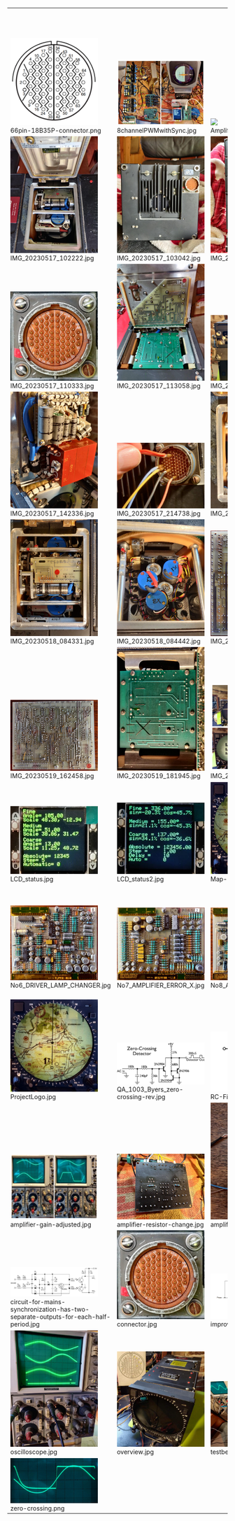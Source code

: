 <table><tr>
<tr>
<td valign="bottom">
<img src="./66pin-18B35P-connector.png" width="200"><br>
66pin-18B35P-connector.png
</td>

<td valign="bottom">
<img src="./8channelPWMwithSync.jpg" width="200"><br>
8channelPWMwithSync.jpg
</td>

<td valign="bottom">
<img src="./Amplifier-ERROR-X.png" width="200"><br>
Amplifier-ERROR-X.png
</td>

<td valign="bottom">
<img src="./IMG_20230517_101057.jpg" width="200"><br>
IMG_20230517_101057.jpg
</td>

<td valign="bottom">
<img src="./IMG_20230517_101934.jpg" width="200"><br>
IMG_20230517_101934.jpg
</td>

</tr>
<tr>
<td valign="bottom">
<img src="./IMG_20230517_102222.jpg" width="200"><br>
IMG_20230517_102222.jpg
</td>

<td valign="bottom">
<img src="./IMG_20230517_103042.jpg" width="200"><br>
IMG_20230517_103042.jpg
</td>

<td valign="bottom">
<img src="./IMG_20230517_103052.jpg" width="200"><br>
IMG_20230517_103052.jpg
</td>

<td valign="bottom">
<img src="./IMG_20230517_103124.jpg" width="200"><br>
IMG_20230517_103124.jpg
</td>

<td valign="bottom">
<img src="./IMG_20230517_103225.jpg" width="200"><br>
IMG_20230517_103225.jpg
</td>

</tr>
<tr>
<td valign="bottom">
<img src="./IMG_20230517_110333.jpg" width="200"><br>
IMG_20230517_110333.jpg
</td>

<td valign="bottom">
<img src="./IMG_20230517_113058.jpg" width="200"><br>
IMG_20230517_113058.jpg
</td>

<td valign="bottom">
<img src="./IMG_20230517_134919.jpg" width="200"><br>
IMG_20230517_134919.jpg
</td>

<td valign="bottom">
<img src="./IMG_20230517_134925.jpg" width="200"><br>
IMG_20230517_134925.jpg
</td>

<td valign="bottom">
<img src="./IMG_20230517_142305.jpg" width="200"><br>
IMG_20230517_142305.jpg
</td>

</tr>
<tr>
<td valign="bottom">
<img src="./IMG_20230517_142336.jpg" width="200"><br>
IMG_20230517_142336.jpg
</td>

<td valign="bottom">
<img src="./IMG_20230517_214738.jpg" width="200"><br>
IMG_20230517_214738.jpg
</td>

<td valign="bottom">
<img src="./IMG_20230518_084245.jpg" width="200"><br>
IMG_20230518_084245.jpg
</td>

<td valign="bottom">
<img src="./IMG_20230518_084257.jpg" width="200"><br>
IMG_20230518_084257.jpg
</td>

<td valign="bottom">
<img src="./IMG_20230518_084312.jpg" width="200"><br>
IMG_20230518_084312.jpg
</td>

</tr>
<tr>
<td valign="bottom">
<img src="./IMG_20230518_084331.jpg" width="200"><br>
IMG_20230518_084331.jpg
</td>

<td valign="bottom">
<img src="./IMG_20230518_084442.jpg" width="200"><br>
IMG_20230518_084442.jpg
</td>

<td valign="bottom">
<img src="./IMG_20230519_142747.jpg" width="200"><br>
IMG_20230519_142747.jpg
</td>

<td valign="bottom">
<img src="./IMG_20230519_161724.jpg" width="200"><br>
IMG_20230519_161724.jpg
</td>

<td valign="bottom">
<img src="./IMG_20230519_162350.jpg" width="200"><br>
IMG_20230519_162350.jpg
</td>

</tr>
<tr>
<td valign="bottom">
<img src="./IMG_20230519_162458.jpg" width="200"><br>
IMG_20230519_162458.jpg
</td>

<td valign="bottom">
<img src="./IMG_20230519_181945.jpg" width="200"><br>
IMG_20230519_181945.jpg
</td>

<td valign="bottom">
<img src="./IMG_20230703_120306-COLLAGE.jpg" width="200"><br>
IMG_20230703_120306-COLLAGE.jpg
</td>

<td valign="bottom">
<img src="./IMG_20230705_142108.jpg" width="200"><br>
IMG_20230705_142108.jpg
</td>

<td valign="bottom">
<img src="./LCD-Menu.png" width="200"><br>
LCD-Menu.png
</td>

</tr>
<tr>
<td valign="bottom">
<img src="./LCD_status.jpg" width="200"><br>
LCD_status.jpg
</td>

<td valign="bottom">
<img src="./LCD_status2.jpg" width="200"><br>
LCD_status2.jpg
</td>

<td valign="bottom">
<img src="./Map-Ryedale.jpg" width="200"><br>
Map-Ryedale.jpg
</td>

<td valign="bottom">
<img src="./Map_Newport.jpg" width="200"><br>
Map_Newport.jpg
</td>

<td valign="bottom">
<img src="./No5_AMPLIFIER_ERROR_YT.jpg" width="200"><br>
No5_AMPLIFIER_ERROR_YT.jpg
</td>

</tr>
<tr>
<td valign="bottom">
<img src="./No6_DRIVER_LAMP_CHANGER.jpg" width="200"><br>
No6_DRIVER_LAMP_CHANGER.jpg
</td>

<td valign="bottom">
<img src="./No7_AMPLIFIER_ERROR_X.jpg" width="200"><br>
No7_AMPLIFIER_ERROR_X.jpg
</td>

<td valign="bottom">
<img src="./No8_AMPLIFIER_ELECTRONIC_CONTROL.jpg" width="200"><br>
No8_AMPLIFIER_ELECTRONIC_CONTROL.jpg
</td>

<td valign="bottom">
<img src="./No9_AMPLIFIER_EC_OUTPUT.jpg" width="200"><br>
No9_AMPLIFIER_EC_OUTPUT.jpg
</td>

<td valign="bottom">
<img src="./Output-filter-12-channel-PWM.jpg" width="200"><br>
Output-filter-12-channel-PWM.jpg
</td>

</tr>
<tr>
<td valign="bottom">
<img src="./ProjectLogo.jpg" width="200"><br>
ProjectLogo.jpg
</td>

<td valign="bottom">
<img src="./QA_1003_Byers_zero-crossing-rev.jpg" width="200"><br>
QA_1003_Byers_zero-crossing-rev.jpg
</td>

<td valign="bottom">
<img src="./RC-Filter.png" width="200"><br>
RC-Filter.png
</td>

<td valign="bottom">
<img src="./ScreenModule_Realy_Board.jpg" width="200"><br>
ScreenModule_Realy_Board.jpg
</td>

<td valign="bottom">
<img src="./ScreenModule_Rectifier_Board.jpg" width="200"><br>
ScreenModule_Rectifier_Board.jpg
</td>

</tr>
<tr>
<td valign="bottom">
<img src="./amplifier-gain-adjusted.jpg" width="200"><br>
amplifier-gain-adjusted.jpg
</td>

<td valign="bottom">
<img src="./amplifier-resistor-change.jpg" width="200"><br>
amplifier-resistor-change.jpg
</td>

<td valign="bottom">
<img src="./amplifier.jpg" width="200"><br>
amplifier.jpg
</td>

<td valign="bottom">
<img src="./breadboard.jpg" width="200"><br>
breadboard.jpg
</td>

<td valign="bottom">
<img src="./breadboard2.jpg" width="200"><br>
breadboard2.jpg
</td>

</tr>
<tr>
<td valign="bottom">
<img src="./circuit-for-mains-synchronization-has-two-separate-outputs-for-each-half-period.jpg" width="200"><br>
circuit-for-mains-synchronization-has-two-separate-outputs-for-each-half-period.jpg
</td>

<td valign="bottom">
<img src="./connector.jpg" width="200"><br>
connector.jpg
</td>

<td valign="bottom">
<img src="./improved-opto-detector.png" width="200"><br>
improved-opto-detector.png
</td>

<td valign="bottom">
<img src="./media-1180431-a-circuit-for-mains-synchronization-has-two-separate-outputs-for-each-half-period-fig-1.jpg" width="200"><br>
media-1180431-a-circuit-for-mains-synchronization-has-two-separate-outputs-for-each-half-period-fig-1.jpg
</td>

<td valign="bottom">
<img src="./opto-detector.png" width="200"><br>
opto-detector.png
</td>

</tr>
<tr>
<td valign="bottom">
<img src="./oscilloscope.jpg" width="200"><br>
oscilloscope.jpg
</td>

<td valign="bottom">
<img src="./overview.jpg" width="200"><br>
overview.jpg
</td>

<td valign="bottom">
<img src="./testbech-setup.png" width="200"><br>
testbech-setup.png
</td>

<td valign="bottom">
<img src="./zero-crossing-schematic.jpg" width="200"><br>
zero-crossing-schematic.jpg
</td>

<td valign="bottom">
<img src="./zero-crossing.jpg" width="200"><br>
zero-crossing.jpg
</td>

</tr>
<tr>
<td valign="bottom">
<img src="./zero-crossing.png" width="200"><br>
zero-crossing.png
</td>

</tr></table>